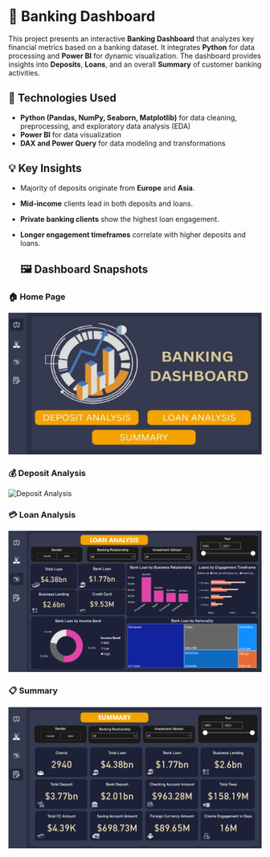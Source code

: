 # 🏦 Banking Dashboard

This project presents an interactive **Banking Dashboard** that analyzes key financial metrics based on a banking dataset. It integrates **Python** for data processing and **Power BI** for dynamic visualization. The dashboard provides insights into **Deposits**, **Loans**, and an overall **Summary** of customer banking activities.

## 📌 Technologies Used

- **Python (Pandas, NumPy, Seaborn, Matplotlib)** for data cleaning, preprocessing, and exploratory data analysis (EDA)
- **Power BI** for data visualization
- **DAX and Power Query** for data modeling and transformations

## 💡 Key Insights

- Majority of deposits originate from **Europe** and **Asia**.
- **Mid-income** clients lead in both deposits and loans.
- **Private banking clients** show the highest loan engagement.
- **Longer engagement timeframes** correlate with higher deposits and loans.

  ## 🖼️ Dashboard Snapshots

### 🏠 Home Page  
![Home](https://github.com/priyanshu-mishr/Banking-Analysis/blob/main/Banking%20Analysis/Dashboard%20Images/Home.png)

### 💰 Deposit Analysis  
![Deposit Analysis]([https://github.com/priyanshu-mishr/Banking-Analysis/blob/main/Banking%20Analysis/Dashboard%20Images/Deposit%20Analysis.png](https://github.com/priyanshu-mishr/Banking-Analysis/blob/main/Banking%20Analysis/Dashboard%20Images/Deposit%20Analyisi.png))

### 💳 Loan Analysis  
![Loan Analysis](https://github.com/priyanshu-mishr/Banking-Analysis/blob/main/Banking%20Analysis/Dashboard%20Images/Loan%20Analysis.png)

### 📋 Summary  
![Summary](https://github.com/priyanshu-mishr/Banking-Analysis/blob/main/Banking%20Analysis/Dashboard%20Images/Summary.png)
